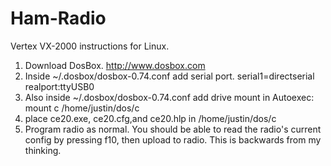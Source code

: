 Ham-Radio
=========

Vertex VX-2000 instructions for Linux.

1. Download DosBox. http://www.dosbox.com
2. Inside ~/.dosbox/dosbox-0.74.conf add serial port. serial1=directserial realport:ttyUSB0
3. Also inside ~/.dosbox/dosbox-0.74.conf add drive mount in Autoexec: mount c /home/justin/dos/c
4. place ce20.exe, ce20.cfg,and ce20.hlp in /home/justin/dos/c
5. Program radio as normal.  You should be able to read the radio's current config by pressing f10, then upload to radio.  This is backwards from my thinking.

